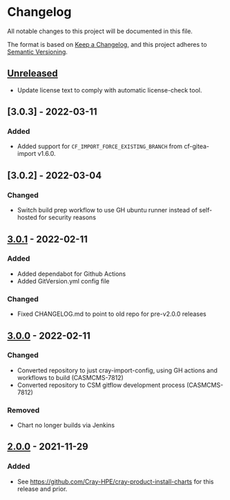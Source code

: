 # Changelog
All notable changes to this project will be documented in this file.

The format is based on [Keep a Changelog](https://keepachangelog.com/en/1.0.0/), and this project adheres to [Semantic Versioning](https://semver.org/spec/v2.0.0.html).

## [Unreleased]

- Update license text to comply with automatic license-check tool.

## [3.0.3] - 2022-03-11

### Added

- Added support for `CF_IMPORT_FORCE_EXISTING_BRANCH` from cf-gitea-import v1.6.0.

## [3.0.2] - 2022-03-04

### Changed

- Switch build prep workflow to use GH ubuntu runner instead of self-hosted for security reasons

## [3.0.1] - 2022-02-11

### Added

- Added dependabot for Github Actions
- Added GitVersion.yml config file

### Changed

- Fixed CHANGELOG.md to point to old repo for pre-v2.0.0 releases

## [3.0.0] - 2022-02-11

### Changed

- Converted repository to just cray-import-config, using GH actions and workflows to build (CASMCMS-7812)
- Converted repository to CSM gitflow development process (CASMCMS-7812)

### Removed

- Chart no longer builds via Jenkins

## [2.0.0] - 2021-11-29

### Added

- See https://github.com/Cray-HPE/cray-product-install-charts for this release and prior.


[Unreleased]: https://github.com/Cray-HPE/cray-image-config/compare/v3.0.1...HEAD

[3.0.1]: https://github.com/Cray-HPE/cray-image-config/compare/v3.0.0...v3.0.1

[3.0.0]: https://github.com/Cray-HPE/cray-image-config/compare/v2.0.0...v3.0.0

[2.0.0]: https://github.com/Cray-HPE/cray-product-install-charts/releases
